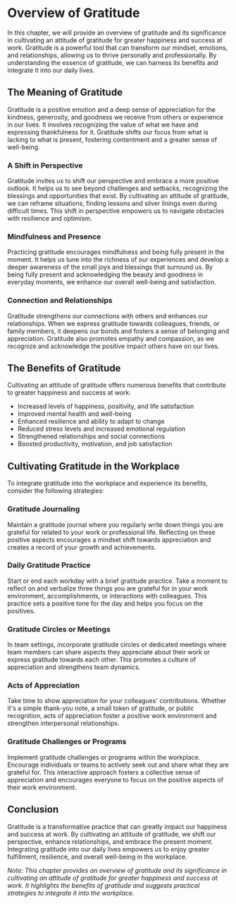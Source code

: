 Overview of Gratitude
==============================

In this chapter, we will provide an overview of gratitude and its significance in cultivating an attitude of gratitude for greater happiness and success at work. Gratitude is a powerful tool that can transform our mindset, emotions, and relationships, allowing us to thrive personally and professionally. By understanding the essence of gratitude, we can harness its benefits and integrate it into our daily lives.

The Meaning of Gratitude
------------------------

Gratitude is a positive emotion and a deep sense of appreciation for the kindness, generosity, and goodness we receive from others or experience in our lives. It involves recognizing the value of what we have and expressing thankfulness for it. Gratitude shifts our focus from what is lacking to what is present, fostering contentment and a greater sense of well-being.

### A Shift in Perspective

Gratitude invites us to shift our perspective and embrace a more positive outlook. It helps us to see beyond challenges and setbacks, recognizing the blessings and opportunities that exist. By cultivating an attitude of gratitude, we can reframe situations, finding lessons and silver linings even during difficult times. This shift in perspective empowers us to navigate obstacles with resilience and optimism.

### Mindfulness and Presence

Practicing gratitude encourages mindfulness and being fully present in the moment. It helps us tune into the richness of our experiences and develop a deeper awareness of the small joys and blessings that surround us. By being fully present and acknowledging the beauty and goodness in everyday moments, we enhance our overall well-being and satisfaction.

### Connection and Relationships

Gratitude strengthens our connections with others and enhances our relationships. When we express gratitude towards colleagues, friends, or family members, it deepens our bonds and fosters a sense of belonging and appreciation. Gratitude also promotes empathy and compassion, as we recognize and acknowledge the positive impact others have on our lives.

The Benefits of Gratitude
-------------------------

Cultivating an attitude of gratitude offers numerous benefits that contribute to greater happiness and success at work:

* Increased levels of happiness, positivity, and life satisfaction
* Improved mental health and well-being
* Enhanced resilience and ability to adapt to change
* Reduced stress levels and increased emotional regulation
* Strengthened relationships and social connections
* Boosted productivity, motivation, and job satisfaction

Cultivating Gratitude in the Workplace
--------------------------------------

To integrate gratitude into the workplace and experience its benefits, consider the following strategies:

### Gratitude Journaling

Maintain a gratitude journal where you regularly write down things you are grateful for related to your work or professional life. Reflecting on these positive aspects encourages a mindset shift towards appreciation and creates a record of your growth and achievements.

### Daily Gratitude Practice

Start or end each workday with a brief gratitude practice. Take a moment to reflect on and verbalize three things you are grateful for in your work environment, accomplishments, or interactions with colleagues. This practice sets a positive tone for the day and helps you focus on the positives.

### Gratitude Circles or Meetings

In team settings, incorporate gratitude circles or dedicated meetings where team members can share aspects they appreciate about their work or express gratitude towards each other. This promotes a culture of appreciation and strengthens team dynamics.

### Acts of Appreciation

Take time to show appreciation for your colleagues' contributions. Whether it's a simple thank-you note, a small token of gratitude, or public recognition, acts of appreciation foster a positive work environment and strengthen interpersonal relationships.

### Gratitude Challenges or Programs

Implement gratitude challenges or programs within the workplace. Encourage individuals or teams to actively seek out and share what they are grateful for. This interactive approach fosters a collective sense of appreciation and encourages everyone to focus on the positive aspects of their work environment.

Conclusion
----------

Gratitude is a transformative practice that can greatly impact our happiness and success at work. By cultivating an attitude of gratitude, we shift our perspective, enhance relationships, and embrace the present moment. Integrating gratitude into our daily lives empowers us to enjoy greater fulfillment, resilience, and overall well-being in the workplace.

*Note: This chapter provides an overview of gratitude and its significance in cultivating an attitude of gratitude for greater happiness and success at work. It highlights the benefits of gratitude and suggests practical strategies to integrate it into the workplace.*
